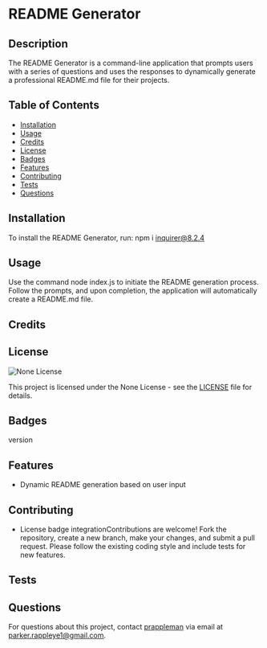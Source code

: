 
# README Generator

## Description
The README Generator is a command-line application that prompts users with a series of questions and uses the responses to dynamically generate a professional README.md file for their projects.

## Table of Contents
- [Installation](#installation)
- [Usage](#usage)
- [Credits](#credits)
- [License](#license)
- [Badges](#badges)
- [Features](#features)
- [Contributing](#contributing)
- [Tests](#tests)
- [Questions](#questions)

## Installation
To install the README Generator, run: npm i inquirer@8.2.4

## Usage
Use the command node index.js to initiate the README generation process. Follow the prompts, and upon completion, the application will automatically create a README.md file.

## Credits


## License
![None License](https://img.shields.io/badge/License-None-brightgreen)

This project is licensed under the None License - see the [LICENSE](LICENSE) file for details.

## Badges
version

## Features
- Dynamic README generation based on user input

## Contributing
- License badge integrationContributions are welcome! Fork the repository, create a new branch, make your changes, and submit a pull request. Please follow the existing coding style and include tests for new features.

## Tests


## Questions
For questions about this project, contact [prappleman](https://github.com/prappleman) via email at parker.rappleye1@gmail.com.
